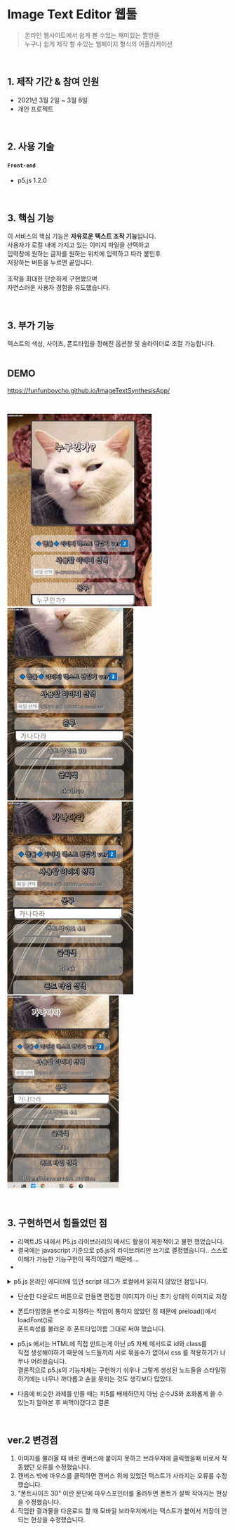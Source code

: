 # Image Text Editor 웹툴
>온라인 웹사이트에서 쉽게 볼 수있는 재미있는 짤방을     
누구나 쉽게 제작 할 수있는 웹페이지 형식의 어플리케이션          

<br />

## 1. 제작 기간 & 참여 인원
- 2021년 3월 2일 ~ 3월 8일
- 개인 프로젝트

<br />

## 2. 사용 기술
#### `Front-end`
  - p5.js 1.2.0

<br />

## 3. 핵심 기능
이 서비스의 핵심 기능은 **자유로운 텍스트 조작 기능**입니다.  
사용자가 로컬 내에 가지고 있는 이미지 파일을 선택하고        
입력창에 원하는 글자를 원하는 위치에 입력하고 따라 붙인후        
저장하는 버튼을 누르면 끝입니다.         
<br />
조작을 최대한 단순하게 구현했으며    
자연스러운 사용자 경험을 유도했습니다.

<br />

## 3. 부가 기능

텍스트의 색상, 사이즈, 폰트타입을 정해진 옵션창 및 슬라이더로 조절 가능합니다.
<br />
<br />

## DEMO
https://funfunboycho.github.io/ImageTextSynthesisApp/

<br />

![Image Text Editor](https://github.com/DragooCho/TIL/blob/main/image/cap1r.gif?raw=true)![Image Text Editor](https://github.com/DragooCho/TIL/blob/main/image/cap3r.gif?raw=true)        
![Image Text Editor](https://github.com/DragooCho/TIL/blob/main/image/cap4r.gif?raw=true)![Image Text Editor](https://github.com/DragooCho/TIL/blob/main/image/cap5r.gif?raw=true)        


<br />

## 3. 구현하면서 힘들었던 점
- 리액트JS 내에서 P5.js 라이브러리의 메서드 활용이 제한적이고 불편 했었습니다.
- 결국에는 javascript 기준으로 p5.js의 라이브러리만 쓰기로 결정했습니다.. 스스로 이해가 가능한 기능구현이 목적이였기 때문에....
- 
</div>
<details>
<summary>p5.js 온라인 에디터에 있던 script 테그가 로컬에서 읽히지 않았던 점입니다.</summary>

[p5.js - Libraries - cdnjs](https://cdnjs.com/libraries/p5.js)에서 최신버전으로 교체했더니 잘 동작했다.

</div>
</details>

- 단순한 다운로드 버튼으로 만들면 편집한 이미지가 아닌 초기 상태의 이미지로 저장   
- 폰트타입명을 변수로 지정하는 작업이 통하지 않았던 점 때문에 preload()에서  loadFont()로     
  폰트속성를 불러온 후  폰트타입이름 그대로 써야 했습니다.

- p5.js 에서는 HTML에 직접 만드는게 아닌 p5 자체 메서드로 id와 class를    
  직접 생성해야하기 때문에 노드들끼리 서로 묶을수가 없어서 css 를 적용하기가 너무나 어려웠습니다.  
  결론적으로 p5.js의 기능자체는 구현하기 쉬우나 그렇게 생성된 노드들을 
  스타일링하기에는 너무나 까다롭고 손을 못되는 것도 생각보다 많았다. 
  
- 다음에 비슷한 과제를 만들 때는 피5를 배제하던지 아님 순수JS와 
  조화롭게 쓸 수 있는지 알아본 후 써먹야갰다고 결론

<br />

## ver.2 변경점

1. 이미지를 불러올 때 바로 캔버스에 붙이지 못하고 브라우저에 클릭했을때 비로서 작동했던 오류를 수정했습니다.
2. 캔버스 밖에 마우스를 클릭하면 캔버스 위에 있었던 택스트가 사라지는 오류를 수정했습니다.
3. "폰트사이즈 30" 이란 문단에 마우스포인터를 올려두면 폰트가 살짝 작아지는 현상을 수정했습니다.
4. 작업한 결과물을 다운로드 할 때 모바일 브라우저에서는 택스트가 붙어서 저장이 안되는 현상을 수정했습니다. 


